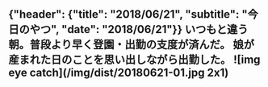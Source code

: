 {"header": {"title": "2018/06/21", "subtitle": "今日のやつ", "date": "2018/06/21"}}
いつもと違う朝。普段より早く登園・出勤の支度が済んだ。
娘が産まれた日のことを思い出しながら出勤した。
![img eye catch](/img/dist/20180621-01.jpg 2x1)
---